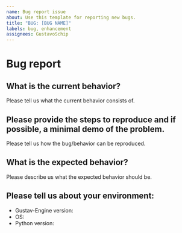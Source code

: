 ```yaml
---
name: Bug report issue
about: Use this template for reporting new bugs.
title: "BUG: [BUG NAME]"
labels: bug, enhancement
assignees: GustavoSchip
---
```


# Bug report

## What is the current behavior?

Please tell us what the current behavior consists of.

## Please provide the steps to reproduce and if possible, a minimal demo of the problem.

Please tell us how the bug/behavior can be reproduced.

## What is the expected behavior?

Please describe us what the expected behavior should be.

## Please tell us about your environment:

- Gustav-Engine version: ` `
- OS: ` `
- Python version: ` `
